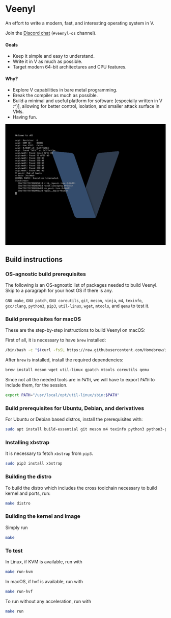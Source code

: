 # Veenyl

An effort to write a modern, fast, and interesting operating system in V.

Join the [Discord chat](https://discord.gg/vlang) (`#veenyl-os` channel).

#### Goals

- Keep it simple and easy to understand.
- Write it in V as much as possible.
- Target modern 64-bit architectures and CPU features.

#### Why?

- Explore V capabilities in bare metal programming.
- Break the compiler as much as possible.
- Build a minimal and useful platform for software [especially written in V :^)], allowing for better control, isolation, and smaller attack surface in VMs.
- Having fun.

![Reference screenshot](/screenshot.png?raw=true "Reference screenshot")

## Build instructions

### OS-agnostic build prerequisites

The following is an OS-agnostic list of packages needed to build Veenyl. Skip to a paragraph for your host OS if there is any.

`GNU make`, `GNU patch`, `GNU coreutils`, `git`, `meson`, `ninja`, `m4`, `texinfo`, `gcc/clang`, `python3`, `pip3`, `util-linux`, `wget`, `mtools`, and `qemu` to test it.

### Build prerequisites for macOS

These are the step-by-step instructions to build Veenyl on macOS:

First of all, it is necessary to have `brew` installed:
```bash
/bin/bash -c "$(curl -fsSL https://raw.githubusercontent.com/Homebrew/install/HEAD/install.sh)"
```

After `brew` is installed, install the required dependencies:
```bash
brew install meson wget util-linux gpatch mtools coreutils qemu
```

Since not all the needed tools are in `PATH`, we will have to export `PATH` to include them, for the session.
```bash
export PATH="/usr/local/opt/util-linux/sbin:$PATH"
```

### Build prerequisites for Ubuntu, Debian, and derivatives

For Ubuntu or Debian based distros, install the prerequisites with:
```bash
sudo apt install build-essential git meson m4 texinfo python3 python3-pip util-linux wget mtools qemu-system-x86
```

### Installing xbstrap

It is necessary to fetch `xbstrap` from `pip3`.

```bash
sudo pip3 install xbstrap
```

### Building the distro

To build the distro which includes the cross toolchain necessary
to build kernel and ports, run:

```bash
make distro
```

### Building the kernel and image

Simply run
```bash
make
```

### To test

In Linux, if KVM is available, run with
```bash
make run-kvm
```

In macOS, if hvf is available, run with
```bash
make run-hvf
```

To run without any acceleration, run with
```bash
make run
```
